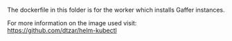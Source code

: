 The dockerfile in this folder is for the worker which installs Gaffer instances.

For more information on the image used visit: https://github.com/dtzar/helm-kubectl